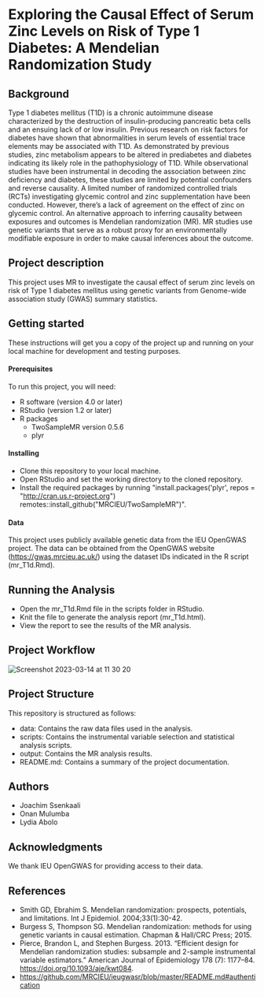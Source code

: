 # Exploring the Causal Effect of Serum Zinc Levels on Risk of Type 1 Diabetes: A Mendelian Randomization Study

## Background
Type 1 diabetes mellitus (T1D) is a chronic autoimmune disease characterized by the destruction of insulin-producing pancreatic beta cells and an ensuing lack of or low insulin. Previous research on risk factors for diabetes have shown that abnormalities in serum levels of essential trace elements may be associated with T1D. As demonstrated by previous studies, zinc metabolism appears to be altered in prediabetes and diabetes indicating its likely role in the pathophysiology of  T1D. While observational studies have been instrumental in decoding the association between zinc deficiency and diabetes, these studies are limited by potential confounders and reverse causality. A limited number of randomized controlled trials (RCTs) investigating glycemic control and zinc supplementation have been conducted. However, there’s a lack of agreement on the effect of zinc on glycemic control. An alternative approach to inferring causality between exposures and outcomes is Mendelian randomization (MR). MR studies use genetic variants that serve as a robust proxy for an environmentally modifiable exposure in order to make causal inferences about the outcome.

## Project description
This project uses MR to investigate the causal effect of serum zinc levels on risk of Type 1 diabetes mellitus using genetic variants from Genome-wide association study (GWAS) summary statistics. 

## Getting started
These instructions will get you a copy of the project up and running on your local machine for development and testing purposes.
#### Prerequisites
To run this project, you will need:
* R software (version 4.0 or later)
* RStudio (version 1.2 or later)
* R packages
  * TwoSampleMR version 0.5.6 
  * plyr 
#### Installing
* Clone this repository to your local machine.
* Open RStudio and set the working directory to the cloned repository.
* Install the required packages by running "install.packages('plyr', repos = "http://cran.us.r-project.org")
remotes::install_github("MRCIEU/TwoSampleMR")".
#### Data
This project uses publicly available genetic data from the IEU OpenGWAS project. The data can be obtained from the OpenGWAS website (https://gwas.mrcieu.ac.uk/) using the dataset IDs indicated in the R script (mr_T1d.Rmd).

## Running the Analysis
* Open the mr_T1d.Rmd file in the scripts folder in RStudio.
* Knit the file to generate the analysis report (mr_T1d.html).
* View the report to see the results of the MR analysis.

## Project Workflow
![Screenshot 2023-03-14 at 11 30 20](https://user-images.githubusercontent.com/101923400/224941626-07e0d9c3-649a-4843-a41a-3d2c17259ef7.png)

## Project Structure
This repository is structured as follows:

* data: Contains the raw data files used in the analysis.
* scripts: Contains the instrumental variable selection and statistical analysis scripts.
* output: Contains the MR analysis results.
* README.md: Contains a summary of the project documentation.

## Authors
* Joachim Ssenkaali
* Onan Mulumba
* Lydia Abolo


## Acknowledgments
We thank IEU OpenGWAS for providing access to their data.

## References
* Smith GD, Ebrahim S. Mendelian randomization: prospects, potentials, and limitations. Int J Epidemiol. 2004;33(1):30-42.
* Burgess S, Thompson SG. Mendelian randomization: methods for using genetic variants in causal estimation. Chapman & Hall/CRC Press; 2015.
* Pierce, Brandon L, and Stephen Burgess. 2013. “Efficient design for Mendelian randomization studies: subsample and 2-sample instrumental variable estimators.” American Journal of Epidemiology 178 (7): 1177–84. https://doi.org/10.1093/aje/kwt084.
* https://github.com/MRCIEU/ieugwasr/blob/master/README.md#authentication








